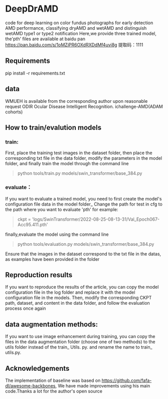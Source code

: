 # DeepDrAMD
code for deep learning on color fundus photographs for early detection AMD performance, classifying dryAMD and wetAMD and distinguish wetAMD type1 or type2
notification
Here,we provide three trained model, the'pth' files are available at baidu pan https://pan.baidu.com/s/1oMZiPR6OXdRXDdMf4uvi8g 
提取码：1111

## Requirements
pip install -r requirements.txt
## data
WMUEH is available from the corresponding author upon reasonable request
ODIR Ocular Disease Intelligent Recognition.
ichallenge-AMD(ADAM cohorts)

## How to train/evalution models
### train:
First, place the training test images in the dataset folder, then place the corresponding txt file in the data folder, modify the parameters in the model folder, and finally train the model through the command line 

> python tools/train.py models/swin_transformer/base_384.py


### evaluate：
If you want to evaluate a trained model, you need to first create the model's configuration file data in the model folder_ Change the path for test in cfg to the path where you want to evaluate 'pth'
for example:
> ckpt = 'logs/SwinTransformer/2022-08-25-08-13-31/Val_Epoch067-Acc95.411.pth'

finally,evaluate the model using the command line 

 > python tools/evaluation.py models/swin_transformer/base_384.py

Ensure that the images in the dataset correspond to the txt file in the datas, as examples have been provided in the folder 
 ## Reproduction results
 If you want to reproduce the results of the article, you can copy the model configuration file in the log folder and replace it with the model configuration file in the models. Then, modify the corresponding CKPT path, dataset, and content in the data folder, and follow the evaluation process once again
 
 ## data augmentation methods:
 If you want to use image enhancement during training, you can copy the files in the data augmentation folder (choose one of two methods) to the utils folder instead of the train_ Utils. py. and rename the name to train_ utils.py.
 
 ## Acknowledgements
 The implementation of baseline was based on https://github.com/fafa-dl/awesome-backbones, We have made improvements using his main code.Thanks a lot for the author's open source
